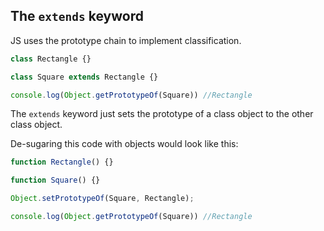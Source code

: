 ## The `extends` keyword

JS uses the prototype chain to implement classification.

```js
class Rectangle {}

class Square extends Rectangle {}

console.log(Object.getPrototypeOf(Square)) //Rectangle
```
The `extends` keyword just sets the prototype of a class object to the other class object. 

De-sugaring this code with objects would look like this: 
```js
function Rectangle() {}

function Square() {}

Object.setPrototypeOf(Square, Rectangle);

console.log(Object.getPrototypeOf(Square)) //Rectangle
```